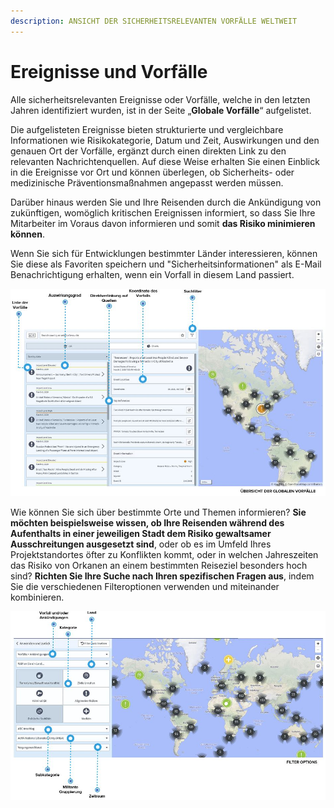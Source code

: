 ```yaml
---
description: ANSICHT DER SICHERHEITSRELEVANTEN VORFÄLLE WELTWEIT
---
```


# Ereignisse und Vorfälle

Alle sicherheitsrelevanten Ereignisse oder Vorfälle, welche in den letzten Jahren identifiziert wurden, ist in der Seite „**Globale Vorfälle**“ aufgelistet.

Die aufgelisteten Ereignisse bieten strukturierte und vergleichbare Informationen wie Risikokategorie, Datum und Zeit, Auswirkungen und den genauen Ort der Vorfälle, ergänzt durch einen direkten Link zu den relevanten Nachrichtenquellen. Auf diese Weise erhalten Sie einen Einblick in die Ereignisse vor Ort und können überlegen, ob Sicherheits- oder medizinische Präventionsmaßnahmen angepasst werden müssen.

Darüber hinaus werden Sie und Ihre Reisenden durch die Ankündigung von zukünftigen, womöglich kritischen Ereignissen informiert, so dass Sie Ihre Mitarbeiter im Voraus davon informieren und somit **das Risiko minimieren können**.

Wenn Sie sich für Entwicklungen bestimmter Länder interessieren, können Sie diese als Favoriten speichern und "Sicherheitsinformationen" als E-Mail Benachrichtigung erhalten, wenn ein Vorfall in diesem Land passiert.



![](../.gitbook/assets/gv_img01.JPG)

Wie können Sie sich über bestimmte Orte und Themen informieren? **Sie möchten beispielsweise wissen, ob Ihre Reisenden während des Aufenthalts in einer jeweiligen Stadt dem Risiko gewaltsamer Ausschreitungen ausgesetzt sind**, oder ob es im Umfeld Ihres Projektstandortes öfter zu Konflikten kommt, oder in welchen Jahreszeiten das Risiko von Orkanen an einem bestimmten Reiseziel besonders hoch sind? **Richten Sie Ihre Suche nach Ihren spezifischen Fragen aus**, indem Sie die verschiedenen Filteroptionen verwenden und miteinander kombinieren.

![](../.gitbook/assets/gv_img02.JPG)

